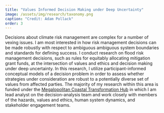 ```yaml
---
title: "Values Informed Decision Making under Deep Uncertainty"
image: /assets/img/research/taxonomy.png
caption: "Credit: Adam Pollack"
order: 3
---
```


Decisions about climate risk management are complex for a number of vexing issues. I am most interested in how risk management decisions can be made robustly with respect to ambiguous ambiguous system boundaries and standards for defining success. I conduct research on flood risk management decisions, such as rules for equitably allocating mitigation grant funds, at the intersection of values and ethics and decision making under deep uncertainty. In this research, I utilize participant-informed conceptual models of a decision problem in order to assess whether strategies under consideration are robust to a potentially diverse set of values from affected parties. The majority of my research within this area is funded under the [Megalopolitan Coastal Transformation Hub](https://coastalhub.org/focus-areas/) in which I am lead analyst on the decision-analysis team and work closely with members of the hazards, values and ethics, human system dynamics, and stakeholder engagement teams. 